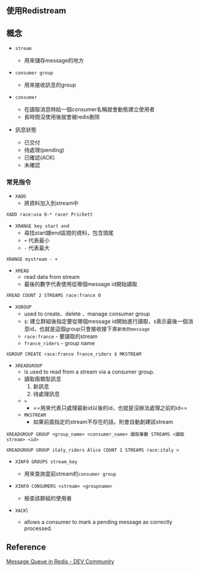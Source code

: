 
## 使用Redistream


## 概念

+ `stream`
	+ 用來儲存message的地方
+ `consumer group`
	+ 用來接收訊息的group
+ `consumer`
	+ 在讀取消息時給一個consumer名稱就會動態建立使用者
	+ 長時間沒使用後就會被redis刪除

+ 訊息狀態
	+ 已交付
	+ 待處理(pending)
	+ 已確認(ACK)
	+ 未確認
### 常見指令



+ `XADD`
	+ 將資料加入到stream中
```
XADD race:usa 0-* racer Prickett
```
+ `XRANGE key start end`
	+ 尋找start跟end區間的資料，包含頭尾
	+ `+` 代表最小
	+ `-` 代表最大

```
XRANGE mystream - +
```
+ `XREAD`
	+ read data from stream
	+ 最後的數字代表使用從哪個message id開始讀取
```
XREAD COUNT 2 STREAMS race:france 0
```
+ `XGROUP`
	+ used to create、delete 、manage consumer group
	+ `$`: 建立群組後指定要從哪個message id開始進行讀取，`$`表示最後一個消息id，也就是這個group只會接收接下來`新來的message`
	+ `race:france` - 要讀取的stream
	+ `france_riders` - group name
```
XGROUP CREATE race:france france_riders $ MKSTREAM
```
+ `XREADGROUP`
	+ is used to read from a stream via a consumer group.
	+ 讀取兩類型訊息
		1. 新訊息
		2. 待處理訊息
	+ `>`
		+ ==用來代表只處理最新id以後的id，也就是沒辦法處理之前的id==
	+ `MKSTREAM`
		+ 如果前面指定的stream不存在的話，則會自動創建該stream
```
XREADGROUP GROUP <group_name> <consumer_name> 讀取筆數 STREAMS <讀取stream> <id> 
```
```
XREADGROUP GROUP italy_riders Alice COUNT 1 STREAMS race:italy >
```
+ `XINFO GROUPS stream_key`
	+ 用來查詢當前stream的`consumer group`

+ `XINFO CONSUMERS <stream> <groupname>`
	+ 檢查該群組的使用者
+ `XACK`\
	+ allows a consumer to mark a pending message as correctly processed.
## Reference

[Message Queue in Redis - DEV Community](https://dev.to/lazypro/message-queue-in-redis-38dm)